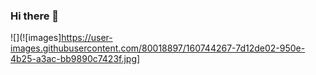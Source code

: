 ### Hi there 👋

![](![images]https://user-images.githubusercontent.com/80018897/160744267-7d12de02-950e-4b25-a3ac-bb9890c7423f.jpg]
